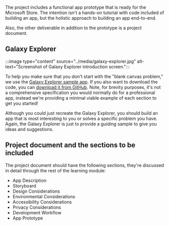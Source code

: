 The project includes a functional app prototype that is ready for the Microsoft Store. The intention isn't a hands-on tutorial with code included of building an app, but the holistic approach to building an app end-to-end.

Also, the other deliverable in addition to the prototype is a project document.

## Galaxy Explorer

:::image type="content" source="../media/galaxy-explorer.jpg" alt-text="Screenshot of Galaxy Explorer introduction screen.":::

To help you make sure that you don't start with the "blank canvas problem," we use the [Galaxy Explorer sample app](/windows/mixed-reality/develop/unity/galaxy-explorer-update). If you also want to download the code, you can [download it from GitHub](https://github.com/Microsoft/GalaxyExplorer). Note, for brevity purposes, it's not a comprehensive specification you would normally do for a professional app, instead we're providing a minimal viable example of each section to get you started!

Although you could just recreate the Galaxy Explorer, you should build an app that is most interesting to you or solves a specific problem you have. Again, the Galaxy Explorer is just to provide a guiding sample to give you ideas and suggestions.

## Project document and the sections to be included

The project document should have the following sections, they're discussed in detail through the rest of the learning module:

- App Description
- Storyboard
- Design Considerations
- Environmental Considerations
- Accessibility Considerations
- Privacy Considerations
- Development Workflow
- App Prototype